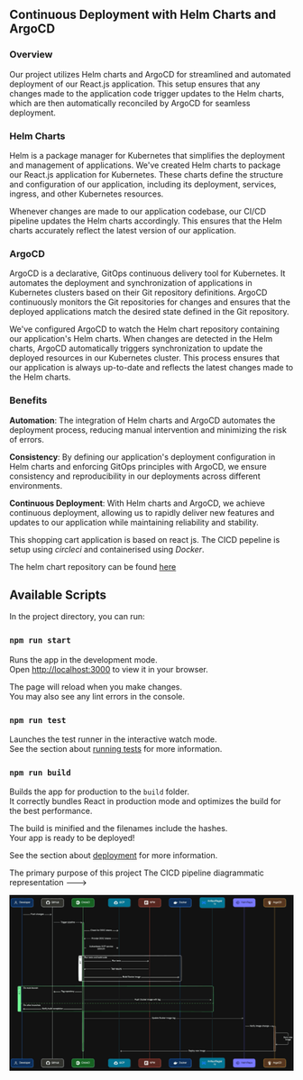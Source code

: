 ## Continuous Deployment with Helm Charts and ArgoCD
### Overview
Our project utilizes Helm charts and ArgoCD for streamlined and automated deployment of our React.js application. This setup ensures that any changes made to the application code trigger updates to the Helm charts, which are then automatically reconciled by ArgoCD for seamless deployment.

### Helm Charts
Helm is a package manager for Kubernetes that simplifies the deployment and management of applications. We've created Helm charts to package our React.js application for Kubernetes. These charts define the structure and configuration of our application, including its deployment, services, ingress, and other Kubernetes resources.

Whenever changes are made to our application codebase, our CI/CD pipeline updates the Helm charts accordingly. This ensures that the Helm charts accurately reflect the latest version of our application.

### ArgoCD
ArgoCD is a declarative, GitOps continuous delivery tool for Kubernetes. It automates the deployment and synchronization of applications in Kubernetes clusters based on their Git repository definitions. ArgoCD continuously monitors the Git repositories for changes and ensures that the deployed applications match the desired state defined in the Git repository.

We've configured ArgoCD to watch the Helm chart repository containing our application's Helm charts. When changes are detected in the Helm charts, ArgoCD automatically triggers synchronization to update the deployed resources in our Kubernetes cluster. This process ensures that our application is always up-to-date and reflects the latest changes made to the Helm charts.

### Benefits
**Automation**: The integration of Helm charts and ArgoCD automates the deployment process, reducing manual intervention and minimizing the risk of errors.

**Consistency**: By defining our application's deployment configuration in Helm charts and enforcing GitOps principles with ArgoCD, we ensure consistency and reproducibility in our deployments across different environments.

**Continuous Deployment**: With Helm charts and ArgoCD, we achieve continuous deployment, allowing us to rapidly deliver new features and updates to our application while maintaining reliability and stability.


This shopping cart application is based on react js. The CICD pepeline is setup using *circleci* and containerised using *Docker*. 

The helm chart repository can be found [here](https://github.com/prashantsingh34/helm-charts-services)

## Available Scripts

In the project directory, you can run:

### `npm run start`

Runs the app in the development mode.\
Open [http://localhost:3000](http://localhost:3000) to view it in your browser.

The page will reload when you make changes.\
You may also see any lint errors in the console.

### `npm run test`

Launches the test runner in the interactive watch mode.\
See the section about [running tests](https://facebook.github.io/create-react-app/docs/running-tests) for more information.

### `npm run build`

Builds the app for production to the `build` folder.\
It correctly bundles React in production mode and optimizes the build for the best performance.

The build is minified and the filenames include the hashes.\
Your app is ready to be deployed!

See the section about [deployment](https://facebook.github.io/create-react-app/docs/deployment) for more information.

The primary purpose of this project
The CICD pipeline diagrammatic representation  --->

![CICD diagram](dia.jpeg)